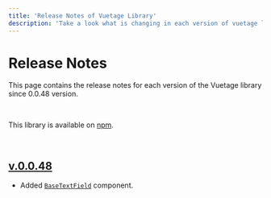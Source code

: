 ```yaml
---
title: 'Release Notes of Vuetage Library'
description: 'Take a look what is changing in each version of vuetage library.'
---
```


# Release Notes

This page contains the release notes for each version of the Vuetage library since 0.0.48 version.

<br>

This library is available on [npm](https://www.npmjs.com/package/vuetage).

<br>

<h2>
    <a href="https://www.npmjs.com/package/vuetage/v/0.0.48" target="_blank" rel="noopener noreferrer">
        v.0.0.48
    </a>
</h2>

- Added [`BaseTextField`](https://vuetage.vertocode.com/docs/components/base-text-field) component.

